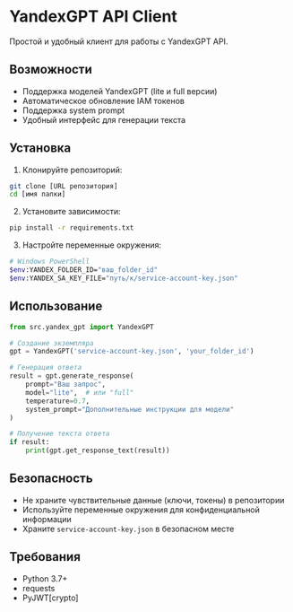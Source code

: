 # YandexGPT API Client

Простой и удобный клиент для работы с YandexGPT API.

## Возможности

- Поддержка моделей YandexGPT (lite и full версии)
- Автоматическое обновление IAM токенов
- Поддержка system prompt
- Удобный интерфейс для генерации текста

## Установка

1. Клонируйте репозиторий:
```bash
git clone [URL репозитория]
cd [имя папки]
```

2. Установите зависимости:
```bash
pip install -r requirements.txt
```

3. Настройте переменные окружения:
```bash
# Windows PowerShell
$env:YANDEX_FOLDER_ID="ваш_folder_id"
$env:YANDEX_SA_KEY_FILE="путь/к/service-account-key.json"
```

## Использование

```python
from src.yandex_gpt import YandexGPT

# Создание экземпляра
gpt = YandexGPT('service-account-key.json', 'your_folder_id')

# Генерация ответа
result = gpt.generate_response(
    prompt="Ваш запрос",
    model="lite",  # или "full"
    temperature=0.7,
    system_prompt="Дополнительные инструкции для модели"
)

# Получение текста ответа
if result:
    print(gpt.get_response_text(result))
```

## Безопасность

- Не храните чувствительные данные (ключи, токены) в репозитории
- Используйте переменные окружения для конфиденциальной информации
- Храните `service-account-key.json` в безопасном месте

## Требования

- Python 3.7+
- requests
- PyJWT[crypto] 